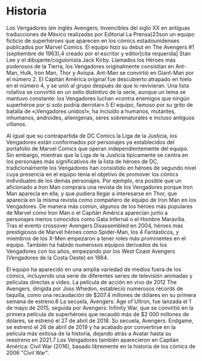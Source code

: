 # Historia

Los Vengadores (en inglés Avengers; Invencibles del siglo XX en antiguas traducciones de México realizadas por Editorial La Prensa)2​3​ son un equipo ficticio de superhéroes que aparecen en los cómics estadounidenses publicados por Marvel Comics. El equipo hizo su debut en The Avengers #1 (septiembre de 1963),4​ creado por el escritor y editor[cita requerida] Stan Lee y el dibujante/coguionista Jack Kirby. Llamados los Héroes más poderosos de la Tierra, los Vengadores originalmente consistían en Ant-Man, Hulk, Iron Man, Thor y Avispa. Ant-Man se convirtió en Giant-Man por el número 2. El Capitán América original fue descubierto atrapado en hielo en el número 4, y se unió al grupo después de que lo revivieran. Una lista rotativa se convirtió en un sello distintivo de la serie, aunque un tema se mantuvo constante: los Vengadores luchan «contra enemigos que ningún superhéroe por sí solo podría derrotar».5​ El equipo, famoso por su grito de batalla de «¡Vengadores unidos!», ha incluido a humanos, mutantes, inhumanos, androides, alienígenas, seres sobrenaturales e incluso antiguos villanos.

Al igual que su contrapartida de DC Comics la Liga de la Justicia, los Vengadores están conformados por personajes ya establecidos del portafolio de Marvel Comics que operan independientemente del equipo. Sin embargo, mientras que la Liga de la Justicia típicamente se centra en los personajes más significativos de la lista de héroes de DC, tradicionalmente los Vengadores han consistido en héroes de segundo nivel cuya presencia en el equipo tenía el objetivo de promover los cómics individuales de los demás personajes. Por ejemplo, era posible que un aficionado a Iron Man comprara una revista de los Vengadores porque Iron Man aparecía en ella, y que pudiera llegar a interesarse en Thor, que aparecía en la misma revista como compañero de equipo de Iron Man en los Vengadores. De manera más común, algunos de los héroes más populares de Marvel como Iron Man o el Capitán América aparecían junto a personajes menos conocidos como Gata Infernal o el Hombre Maravilla. Tras el evento crossover Avengers Disassembled en 2004, héroes más prestigiosos de Marvel héroes como Spider-Man, los 4 Fantásticos, y miembros de los X-Men empezaron a tener roles más prominentes en el equipo. También ha habido numerosos equipos derivados de los Vengadores con los años, empezando por los West Coast Avengers (Vengadores de la Costa Oeste) en 1984.

El equipo ha aparecido en una amplia variedad de medios fuera de los cómics, incluyendo una serie de diferentes series de televisión animadas y películas directas a video. La película de acción en vivo de 2012 The Avengers, dirigida por Joss Whedon, estableció numerosos récords de taquilla, como una recaudación de $207.4 millones de dólares en su primera semana de estreno.6​ La secuela, Avengers: Age of Ultron, fue lanzada el 1 de mayo de 2015, seguida por Avengers: Infinity War, que se convirtió en la primera película de superhéroes que recaudó más de $2 000 millones de dólares, se estrenó el 27 de abril de 2018. Su secuela, Avengers: Endgame, se estrenó el 26 de abril de 2019 y ha acabado por convertirse en la película más exitosa de la historia, dejando atrás a Avatar hasta su reestreno en 2021.7​ Los Vengadores también aparecieron en Capitán América: Civil War (2016), basado libremente en la historia de los cómics de 2006 "Civil War".